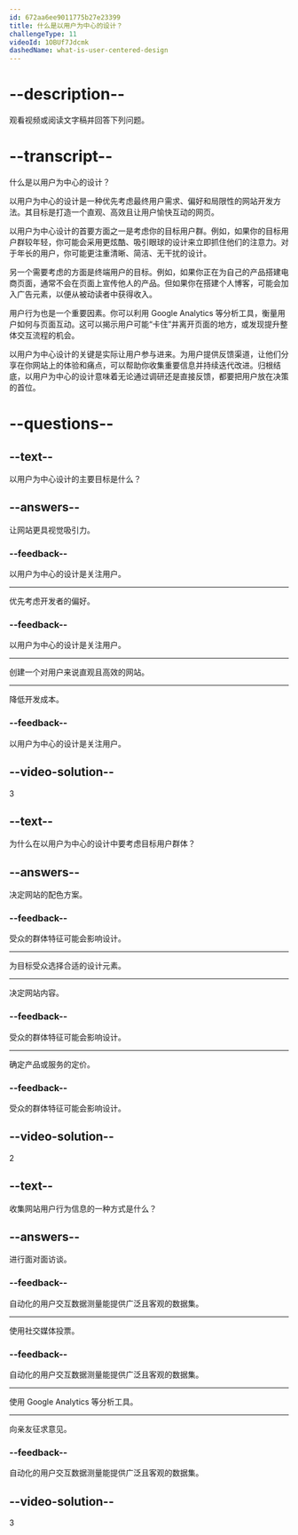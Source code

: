 ```yaml
---
id: 672aa6ee9011775b27e23399
title: 什么是以用户为中心的设计？
challengeType: 11
videoId: 1OBUf7Jdcmk
dashedName: what-is-user-centered-design
---
```


# --description--

观看视频或阅读文字稿并回答下列问题。

# --transcript--

什么是以用户为中心的设计？

以用户为中心的设计是一种优先考虑最终用户需求、偏好和局限性的网站开发方法。其目标是打造一个直观、高效且让用户愉快互动的网页。

以用户为中心设计的首要方面之一是考虑你的目标用户群。例如，如果你的目标用户群较年轻，你可能会采用更炫酷、吸引眼球的设计来立即抓住他们的注意力。对于年长的用户，你可能更注重清晰、简洁、无干扰的设计。

另一个需要考虑的方面是终端用户的目标。例如，如果你正在为自己的产品搭建电商页面，通常不会在页面上宣传他人的产品。但如果你在搭建个人博客，可能会加入广告元素，以便从被动读者中获得收入。

用户行为也是一个重要因素。你可以利用 Google Analytics 等分析工具，衡量用户如何与页面互动。这可以揭示用户可能“卡住”并离开页面的地方，或发现提升整体交互流程的机会。

以用户为中心设计的关键是实际让用户参与进来。为用户提供反馈渠道，让他们分享在你网站上的体验和痛点，可以帮助你收集重要信息并持续迭代改进。归根结底，以用户为中心的设计意味着无论通过调研还是直接反馈，都要把用户放在决策的首位。

# --questions--

## --text--

以用户为中心设计的主要目标是什么？

## --answers--

让网站更具视觉吸引力。

### --feedback--

以用户为中心的设计是关注用户。

---

优先考虑开发者的偏好。

### --feedback--

以用户为中心的设计是关注用户。

---

创建一个对用户来说直观且高效的网站。

---

降低开发成本。

### --feedback--

以用户为中心的设计是关注用户。

## --video-solution--

3

## --text--

为什么在以用户为中心的设计中要考虑目标用户群体？

## --answers--

决定网站的配色方案。

### --feedback--

受众的群体特征可能会影响设计。

---

为目标受众选择合适的设计元素。

---

决定网站内容。

### --feedback--

受众的群体特征可能会影响设计。

---

确定产品或服务的定价。

### --feedback--

受众的群体特征可能会影响设计。

## --video-solution--

2

## --text--

收集网站用户行为信息的一种方式是什么？

## --answers--

进行面对面访谈。

### --feedback--

自动化的用户交互数据测量能提供广泛且客观的数据集。

---

使用社交媒体投票。

### --feedback--

自动化的用户交互数据测量能提供广泛且客观的数据集。

---

使用 Google Analytics 等分析工具。

---

向亲友征求意见。

### --feedback--

自动化的用户交互数据测量能提供广泛且客观的数据集。

## --video-solution--

3

